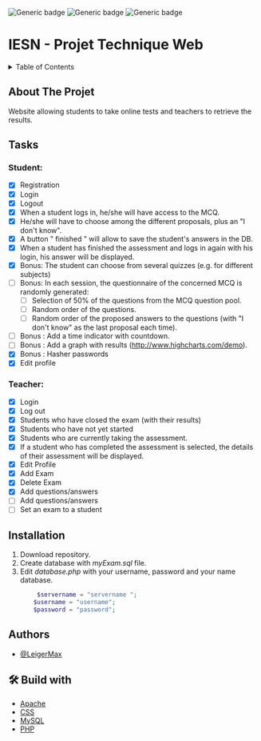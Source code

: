 
![Generic badge](https://img.shields.io/badge/STATUT-ARCHIVED-orange.svg)   ![Generic badge](https://img.shields.io/badge/VERSION-1.0-green.svg) ![Generic badge](https://img.shields.io/badge/SCHOOL_PROJET-Henallux-blue.svg)


# IESN - Projet Technique Web 

<details>
  <summary>Table of Contents</summary>
  <ol>
    <li>
      <a href="#about-the-project">About The Project</a>
    </li>
   <li>
      <a href="#tasks">Tasks</a>
      <ul>
      <li>
      <a href="#student">Student</a>
      </li>
            <li>
      <a href="#teacher">Teacher</a>
      </li>
      </ul>
    </li>
    <li><a href="#installation">Installation</a></li>
    <li><a href="#authors">Authors</a></li>
    <li><a href="#-build-with">Build with</a></li>
  </ol>
</details>


## About The Projet
Website allowing students to take online tests and teachers to retrieve the results.

## Tasks
### Student:
- [X] Registration
- [X] Login
- [X] Logout
- [X] When a student logs in, he/she will have access to the MCQ. 
- [X] He/she will have to choose among the different proposals, plus an "I don't know".
- [X] A button " finished " will allow to save the student's answers in the DB.
- [X] When a student has finished the assessment and logs in again with his login, his answer will be displayed.
- [X] Bonus: The student can choose from several quizzes (e.g. for different subjects)
- [ ] Bonus: In each session, the questionnaire of the concerned MCQ is randomly generated: 
    - [ ] Selection of 50% of the questions from the MCQ question pool.
    - [ ] Random order of the questions.
    - [ ] Random order of the proposed answers to the questions (with "I don't know" as the last proposal each time).
- [ ] Bonus : Add a time indicator with countdown.
- [ ] Bonus : Add a graph with results (http://www.highcharts.com/demo).
- [X] Bonus : Hasher passwords
- [X] Edit profile 

### Teacher:
- [X] Login
- [X] Log out
- [X] Students who have closed the exam (with their results)
- [X] Students who have not yet started
- [X] Students who are currently taking the assessment. 
- [X] If a student who has completed the assessment is selected, the details of their assessment will be displayed.
- [X] Edit Profile 
- [X] Add Exam 
- [X] Delete Exam
- [X] Add questions/answers
- [ ] Add questions/answers 
- [ ] Set an exam to a student
    
## Installation
1. Download repository.
2. Create database with *myExam.sql* file.
3. Edit *database.php* with your username, password and your name database. 
 ```php
	     $servername = "servername ";
		$username = "username";
		$password = "password";
   ```


## Authors
- [@LeigerMax](https://github.com/LeigerMax) 

## 🛠 Build with
- [Apache](https://httpd.apache.org/)
- [CSS](https://www.w3schools.com/css/)
- [MySQL](https://www.mysql.com/) 
- [PHP](https://www.php.net/)



